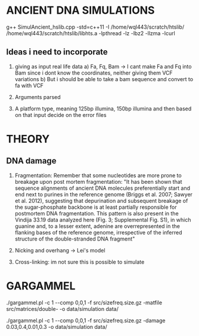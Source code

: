 # ANCIENT DNA SIMULATIONS

g++ SimulAncient_hslib.cpp -std=c++11 -I /home/wql443/scratch/htslib/ /home/wql443/scratch/htslib/libhts.a -lpthread -lz -lbz2 -llzma -lcurl

## Ideas i need to incorporate
1) giving as input real life data
  a) Fa, Fq, Bam -> I cant make Fa and Fq into Bam since i dont know the coordinates, neither giving them VCF variations
  b) But i should be able to take a bam sequence and convert to fa with VCF

2) Arguments parsed
3) A platform type, meaning 125bp illumina, 150bp illumina and then based on that input decide on the error files

# THEORY
## DNA damage 
1) Fragmentation: Remember that some nucleotides are more prone to breakage upon post mortem fragmentation: "It has been shown that sequence alignments of ancient DNA molecules preferentially start and end next to purines in the reference genome (Briggs et al. 2007; Sawyer et al. 2012), suggesting that
depurination and subsequent breakage of the sugar-phosphate backbone is at least partially responsible for postmortem DNA fragmentation. This pattern is also present in the Vindija 33.19 data analyzed here (Fig. 3; Supplemental Fig. S1), in which guanine and, to a lesser extent, adenine are overrepresented in the flanking bases of the reference genome, irrespective of the inferred structure of the double-stranded DNA fragment"

2) Nicking and overhang -> Lei's model

3) Cross-linking: im not sure this is possible to simulate

# GARGAMMEL
./gargammel.pl -c 1 --comp 0,0,1 -f src/sizefreq.size.gz -matfile src/matrices/double- -o data/simulation data/

./gargammel.pl -c 1 --comp 0,0,1 -f src/sizefreq.size.gz -damage 0.03,0.4,0.01,0.3 -o data/simulation data/

